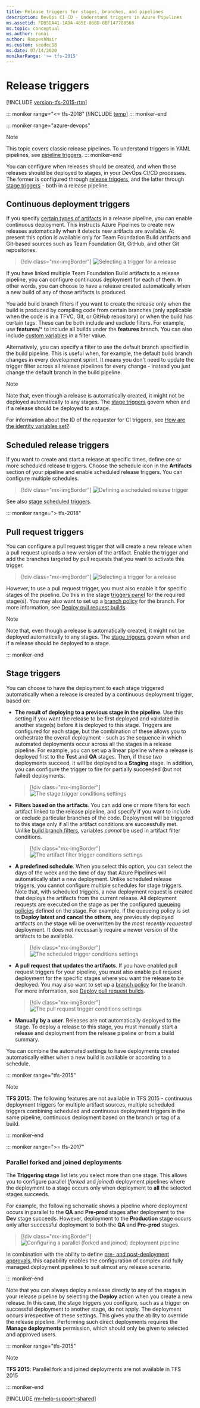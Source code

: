 ```yaml
---
title: Release triggers for stages, branches, and pipelines
description: DevOps CI CD - Understand triggers in Azure Pipelines
ms.assetid: FDB5DA41-1ADA-485E-86BD-8BF147788568
ms.topic: conceptual
ms.author: ronai
author: RoopeshNair
ms.custom: seodec18
ms.date: 07/14/2020
monikerRange: '>= tfs-2015'
---
```


# Release triggers

[!INCLUDE [version-tfs-2015-rtm](../includes/version-tfs-2015-rtm.md)]

::: moniker range="<= tfs-2018"
[!INCLUDE [temp](../includes/concept-rename-note.md)]
::: moniker-end

::: moniker range="azure-devops"
> [!NOTE] 
> This topic covers classic release pipelines. To understand triggers in YAML pipelines, see [pipeline triggers](../build/triggers.md).
::: moniker-end

You can configure when releases should be created, and when those releases should be deployed to stages, in your DevOps CI/CD processes.
The former is configured through [release triggers](#release-triggers), and the latter through [stage triggers](#env-triggers) - both in a release pipeline.

<a id="release-triggers"></a>

## Continuous deployment triggers

If you specify [certain types of artifacts](artifacts.md#sources) in a release pipeline, you can enable continuous deployment.
This instructs Azure Pipelines to create new releases automatically when it detects new artifacts are available. At present this option is available only for Team Foundation Build artifacts and Git-based sources such as Team Foundation Git, GitHub, and other Git repositories.

> [!div class="mx-imgBorder"]
> ![Selecting a trigger for a release](media/trigger-01.png)

If you have linked multiple Team Foundation Build artifacts to a release pipeline, you can configure continuous deployment for each of them.
In other words, you can choose to have a release created automatically when a new build of any of those artifacts is produced.

You add build branch filters if you want to create the release only when the build is produced by compiling code from certain branches (only applicable when the code is in a TFVC, Git, or GitHub repository) or when the build has certain tags. These can be both include and exclude filters.
For example, use **features/*** to include all builds under the **features** branch. You can also include [custom variables](variables.md) in a filter value.

Alternatively, you can specify a filter to use the default branch specified in the build pipeline. This is useful when, for example, the default build branch changes in every development sprint. It means you don't need to update the trigger filter across all release pipelines for every change - instead you just change the default branch in the build pipeline.

> [!NOTE]
> Note that, even though a release is automatically created, it might not be deployed automatically to any stages. The [stage triggers](#env-triggers) govern when and if a release should be deployed to a stage.

For information about the ID of the requester for CI triggers, see [How are the identity variables set?](../build/variables.md#how-are-the-identity-variables-set)

<a id="scheduled-triggers"></a>

## Scheduled release triggers

If you want to create and start a release at specific times, define one or more scheduled release triggers. Choose the schedule icon in the **Artifacts** section of your pipeline and enable scheduled release triggers. You can configure multiple schedules.

> [!div class="mx-imgBorder"]
> ![Defining a scheduled release trigger](media/trigger-04.png)

See also [stage scheduled triggers](#stage-scheduled-triggers).

::: moniker range="> tfs-2018"

<a id="prsettrigger"></a>

## Pull request triggers

You can configure a pull request trigger that will create a new release when a pull request uploads a new version of the artifact. Enable the trigger and add the branches targeted by pull requests that you want to activate this trigger. 

> [!div class="mx-imgBorder"]
> ![Selecting a trigger for a release](media/trigger-01a.png)

However, to use a pull request trigger, you must also enable it for specific stages of the pipeline. Do this in the stage [triggers panel](#prtrigger) for the required stage(s). You may also want to set up a [branch policy](../../repos/git/pr-status-policy.md) for the branch. For more information, see [Deploy pull request builds](deploy-pull-request-builds.md).

> [!NOTE]
> Note that, even though a release is automatically created, it might not be deployed automatically to any stages. The [stage triggers](#env-triggers) govern when and if a release should be deployed to a stage.

::: moniker-end

<a id="env-triggers"></a>

## Stage triggers

You can choose to have the deployment to each stage triggered automatically when a release is created by a continuous deployment trigger, based on:

* **The result of deploying to a previous stage in the pipeline**.
  Use this setting if you want the release to be first deployed and validated in another stage(s) before it is deployed to this stage.
  Triggers are configured for each stage, but the combination of these allows you to orchestrate the overall deployment - such as the sequence in which automated deployments occur across all the stages in a release pipeline. For example, you can set up a linear pipeline where a release is deployed first to the **Test** and **QA** stages.
  Then, if these two deployments succeed, it will be deployed to a **Staging** stage. In addition, you can configure the trigger to fire for partially succeeded (but not failed) deployments.

  > [!div class="mx-imgBorder"]
  > ![The stage trigger conditions settings](media/trigger-02a.png)

* **Filters based on the artifacts**.
  You can add one or more filters for each artifact linked to the release pipeline, and specify if you want to include or exclude particular branches of the code.
  Deployment will be triggered to this stage only if all the artifact conditions are successfully met. Unlike [build branch filters](#release-triggers), variables _cannot_ be used in artifact filter conditions.

  > [!div class="mx-imgBorder"]
  > ![The artifact filter trigger conditions settings](media/trigger-02b.png)

  <a name="stage-scheduled-triggers"></a>

* **A predefined schedule**.
  When you select this option, you can select the days of the week and the time of day that Azure Pipelines will automatically start a new deployment. Unlike scheduled release triggers, you cannot configure multiple schedules for stage triggers.
  Note that, with scheduled triggers, a new deployment request is created that deploys the artifacts from the current release. All deployment requests are executed on the stage as per the configured [queueing policies](../process/stages.md?tabs=classic#queuing-policies) defined on the stage.
  For example, if the queueing policy is set to **Deploy latest and cancel the others**, any previously deployed artifacts on the stage will be overwritten by the _most recently requested_ deployment. It does not necessarily require a newer version of the artifacts to be available.

  > [!div class="mx-imgBorder"]
  > ![The scheduled trigger conditions settings](media/trigger-02.png)

<a name="prtrigger"></a>

* **A pull request that updates the artifacts**.
  If you have enabled pull request triggers for your pipeline, you must also enable pull request deployment for the specific stages where you want the release to be deployed. 
  You may also want to set up a [branch policy](../../repos/git/pr-status-policy.md) for the branch. For more information, see [Deploy pull request builds](deploy-pull-request-builds.md).

  > [!div class="mx-imgBorder"]
  > ![The pull request trigger conditions settings](media/trigger-02c.png)

* **Manually by a user**.
  Releases are not automatically deployed to the stage. To deploy a release to this stage, you must manually start a release and deployment from the release pipeline
  or from a build summary.

You can combine the automated settings to have deployments created automatically either when a new build is available or according to a schedule.

::: moniker range="tfs-2015"

> [!NOTE]
> **TFS 2015**: The following features are not available in TFS 2015 - continuous deployment triggers for multiple artifact sources, multiple scheduled triggers combining scheduled and continuous deployment triggers in the same pipeline, continuous deployment based on the branch or tag of a build.

::: moniker-end

::: moniker range=">= tfs-2017"

### Parallel forked and joined deployments

The **Triggering stage** list lets you select more than one stage. This allows you to configure parallel (_forked_ and _joined_) deployment pipelines where the deployment to a stage occurs only when deployment to **all** the selected stages succeeds.

For example, the following schematic shows a pipeline where deployment occurs in parallel to the **QA** and **Pre-prod** stages after deployment to the **Dev** stage succeeds. However, deployment to the **Production** stage occurs only after successful deployment to both the **QA** and **Pre-prod** stages.

> [!div class="mx-imgBorder"]
> ![Configuring a parallel (forked and joined) deployment pipeline](media/trigger-03.png)

In combination with the ability to define [pre- and post-deployment approvals](approvals/approvals.md), this capability enables the configuration of complex and fully managed deployment pipelines to suit almost any release scenario.  

::: moniker-end

Note that you can always deploy a release directly to any of the stages in your release pipeline by selecting the **Deploy** action when you create a new release. In this case, the stage triggers you configure, such as a trigger on successful deployment to another stage, do not apply. The deployment occurs irrespective of these settings.
This gives you the ability to override the release pipeline. Performing such direct deployments requires the **Manage deployments** permission, which should
only be given to selected and approved users.

::: moniker range="tfs-2015"

> [!NOTE]
> **TFS 2015**: Parallel fork and joined deployments are not available in TFS 2015

::: moniker-end

[!INCLUDE [rm-help-support-shared](../includes/rm-help-support-shared.md)]
